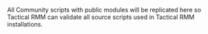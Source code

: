 All Community scripts with public modules will be replicated here so Tactical RMM can validate all source scripts used in Tactical RMM installations.